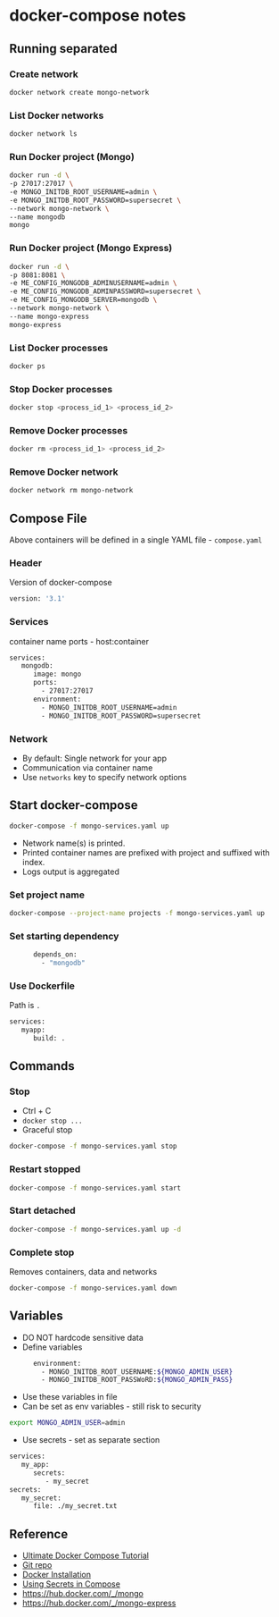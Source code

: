 # docker-compose notes

## Running separated

### Create network
```bash
docker network create mongo-network
```

### List Docker networks
```bash
docker network ls
```

### Run Docker project (Mongo)
```bash
docker run -d \
-p 27017:27017 \
-e MONGO_INITDB_ROOT_USERNAME=admin \
-e MONGO_INITDB_ROOT_PASSWORD=supersecret \
--network mongo-network \
--name mongodb
mongo
```

### Run Docker project (Mongo Express)
```bash
docker run -d \
-p 8081:8081 \
-e ME_CONFIG_MONGODB_ADMINUSERNAME=admin \
-e ME_CONFIG_MONGODB_ADMINPASSWORD=supersecret \
-e ME_CONFIG_MONGODB_SERVER=mongodb \
--network mongo-network \
--name mongo-express
mongo-express
```

### List Docker processes
```bash
docker ps
```

### Stop Docker processes
```bash
docker stop <process_id_1> <process_id_2>
```

### Remove Docker processes
```bash
docker rm <process_id_1> <process_id_2>
```

### Remove Docker network
```bash
docker network rm mongo-network
```

## Compose File

Above containers will be defined in a single YAML file - `compose.yaml`

### Header
Version of docker-compose
```bash
version: '3.1'
```

### Services
container name
ports - host:container
```bash
services:
   mongodb:
      image: mongo
      ports:
        - 27017:27017
      environment:
        - MONGO_INITDB_ROOT_USERNAME=admin
        - MONGO_INITDB_ROOT_PASSWORD=supersecret
```

### Network
* By default: Single network for your app
* Communication via container name
* Use `networks` key to specify network options

## Start docker-compose
```bash
docker-compose -f mongo-services.yaml up
```
* Network name(s) is printed.
* Printed container names are prefixed with project and suffixed with index.
* Logs output is aggregated

### Set project name
```bash
docker-compose --project-name projects -f mongo-services.yaml up
```

### Set starting dependency
```bash
      depends_on:
        - "mongodb"
```

### Use Dockerfile
Path is `.`
```bash
services:
   myapp:
      build: .
```

## Commands
### Stop
* Ctrl + C
* `docker stop ...`
* Graceful stop
```bash
docker-compose -f mongo-services.yaml stop
```

### Restart stopped
```bash
docker-compose -f mongo-services.yaml start
```

### Start detached
```bash
docker-compose -f mongo-services.yaml up -d
```

### Complete stop 
Removes containers, data and networks
```bash
docker-compose -f mongo-services.yaml down
```

## Variables
* DO NOT hardcode sensitive data
* Define variables
```bash
      environment:
        - MONGO_INITDB_ROOT_USERNAME:${MONGO_ADMIN_USER}
        - MONGO_INITDB_ROOT_PASSWoRD:${MONGO_ADMIN_PASS}
```
* Use these variables in file
* Can be set as env variables - still risk to security
```bash
export MONGO_ADMIN_USER=admin
```
* Use secrets - set as separate section
```bash
services:
   my_app:
      secrets:
         - my_secret
secrets:
   my_secret:
      file: ./my_secret.txt
```


## Reference
* [Ultimate Docker Compose Tutorial](https://www.youtube.com/watch?v=SXwC9fSwct8)
* [Git repo](https://gitlab.com/twn-youtube/docker-compose-crash-course)
* [Docker Installation](https://docs.docker.com/get-docker/)
* [Using Secrets in Compose](https://docs.docker.com/compose/use-secrets/)
* <https://hub.docker.com/_/mongo>
* <https://hub.docker.com/_/mongo-express>